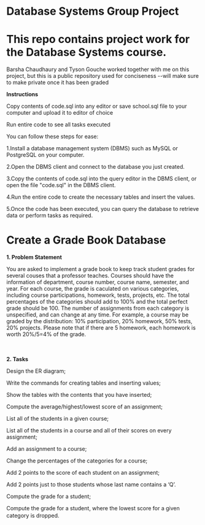 # Database Systems Group Project

# This repo contains project work for the Database Systems course.

Barsha Chaudhaury and Tyson Gouche worked together with me on this project, but this is a public repository used for conciseness
--will make sure to make private once it has been graded

**Instructions** 

Copy contents of code.sql into any editor or save school.sql file to your computer and upload it to editor of choice 

Run entire code to see all tasks executed 

You can follow these steps for ease: 

1.Install a database management system (DBMS) such as MySQL or PostgreSQL on your computer.

2.Open the DBMS client and connect to the database you just created.

3.Copy the contents of code.sql into the query editor in the DBMS client, or open the file "code.sql" in the DBMS client.

4.Run the entire code to create the necessary tables and insert the values.

5.Once the code has been executed, you can query the database to retrieve data or perform tasks as required.


#  Create a Grade Book Database

**1. Problem Statement**
   
You are asked to implement a grade book to keep track student grades for several couses that a professor teaches. Courses should have the information of department, course number, course name, semester, and year.  For each course, the grade is caculated on various categories, including course participations, homework, tests, projects, etc.  The total percentages of the categories should add to 100% and the total perfect grade should be 100. The number of assignments from each category is unspecified, and can change at any time.  For example, a course may be graded by the distribution: 10% participation, 20% homework, 50% tests, 20% projects. Please note that if there are 5 homework, each homework is worth 20%/5=4% of the grade.

　

**2. Tasks**
   
Design the ER diagram;

Write the commands for creating tables and inserting values;

Show the tables with the contents that you have inserted;

Compute the average/highest/lowest score of an assignment;

List all of the students in a given course;

List all of the students in a course and all of their scores on every assignment;

Add an assignment to a course;

Change the percentages of the categories for a course;

Add 2 points to the score of each student on an assignment;

Add 2 points just to those students whose last name contains a ‘Q’.

Compute the grade for a student;

Compute the grade for a student, where the lowest score for a given category is dropped.
　
